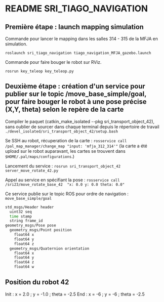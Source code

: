 # README SRI_TIAGO_NAVIGATION

## Première étape : launch mapping simulation

Commande pour lancer le mapping dans les salles 314 - 315 de la MFJA en simulation.

```code
roslaunch sri_tiago_navigation tiago_navigation_MFJA_gazebo.launch
```

Commande pour faire bouger le robot sur RViz.

```code
rosrun key_teleop key_teleop.py
```

## Deuxième étape : création d'un service pour publier sur le topic /move_base_simple/goal, pour faire bouger le robot à une pose précise (X,Y, theta) selon le repère de la carte 

Compiler le paquet (catkin_make_isolated --pkg sri_transport_object_42), sans oublier de sourcer dans chaque terminal depuis le répertoire de travail ```./devel_isolated/sri_transport_object_42/setup.bash```

Se SSH au robot, récuperation de la carte : ```rosservice call /pal_map_manager/change_map "input: 'mfja_312_314'"```
(la carte a été upload sur le robot auparavant, les cartes se trouvent dans ```$HOME/.pal/maps/configurations```.)

Lancement du service : ```rosrun sri_transport_object_42 server_move_rotate_42.py```


Appel au service en spécifiant la pose : ```rosservice call /sri23/move_rotate_base_42  "x: 0.0
y: 0.0
theta: 0.0"```

Ce service publie sur le topic ROS pour ordre de navigation : ```move_base_simple/goal```

``` bash
std_msgs/Header header
  uint32 seq
  time stamp
  string frame_id
geometry_msgs/Pose pose
  geometry_msgs/Point position
    float64 x
    float64 y
    float64 z
  geometry_msgs/Quaternion orientation
    float64 x
    float64 y
    float64 z
    float64 w
```


## Position du robot 42

Init : x = 2.0 ; y = -1.0 ; theta = -2.5
End : x = -6 ; y = -6 ; theta = -2.5
